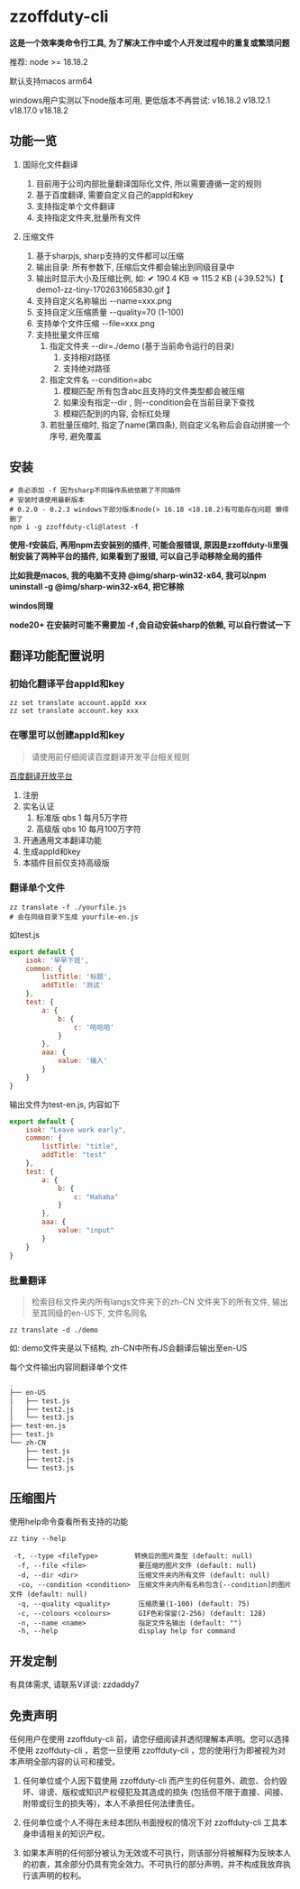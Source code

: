 # zzoffduty-cli

**这是一个效率类命令行工具, 为了解决工作中或个人开发过程中的重复或繁琐问题**

推荐: node >= 18.18.2

默认支持macos arm64

windows用户实测以下node版本可用, 更低版本不再尝试: 
v16.18.2
v18.12.1
v18.17.0
v18.18.2

## 功能一览

1. 国际化文件翻译
   1. 目前用于公司内部批量翻译国际化文件, 所以需要遵循一定的规则
   2. 基于百度翻译, 需要自定义自己的appId和key
   3. 支持指定单个文件翻译
   4. 支持指定文件夹,批量所有文件

2. 压缩文件
   1. 基于sharpjs, sharp支持的文件都可以压缩
   2. 输出目录: 所有参数下, 压缩后文件都会输出到同级目录中
   3. 输出时显示大小及压缩比例, 如: ✔ 190.4 KB => 115.2 KB (↓39.52%)【 demo1-zz-tiny-1702631665830.gif 】
   4. 支持自定义名称输出 --name=xxx.png
   5. 支持自定义压缩质量 --quality=70 (1-100)
   6. 支持单个文件压缩 --file=xxx.png
   7. 支持批量文件压缩
      1. 指定文件夹 --dir=./demo (基于当前命令运行的目录)
         1. 支持相对路径
         2. 支持绝对路径
      2. 指定文件名 --condition=abc
         1. 模糊匹配 所有包含abc且支持的文件类型都会被压缩
         2. 如果没有指定--dir , 则--condition会在当前目录下查找
         3. 模糊匹配到的内容, 会标红处理
      3. 若批量压缩时, 指定了name(第四条), 则自定义名称后会自动拼接一个序号, 避免覆盖



## 安装
```shell
# 务必添加 -f 因为sharp不同操作系统依赖了不同插件
# 安装时请使用最新版本
# 0.2.0 - 0.2.3 windows下部分版本node(> 16.18 <18.18.2)有可能存在问题 懒得删了
npm i -g zzoffduty-cli@latest -f
```

**使用-f安装后, 再用npm去安装别的插件, 可能会报错误,  原因是zzoffduty-li里强制安装了两种平台的插件, 如果看到了报错, 可以自己手动移除全局的插件**

**比如我是macos, 我的电脑不支持 @img/sharp-win32-x64,  我可以npm uninstall -g @img/sharp-win32-x64, 把它移除**

**windos同理**

**node20+ 在安装时可能不需要加 -f ,会自动安装sharp的依赖,  可以自行尝试一下**

## 翻译功能配置说明
### 初始化翻译平台appId和key

```shell
zz set translate account.appId xxx
zz set translate account.key xxx
```

### 在哪里可以创建appId和key

> 请使用前仔细阅读百度翻译开发平台相关规则

[百度翻译开放平台](https://fanyi-api.baidu.com/api/trans/product/desktop)

1. 注册
2. 实名认证
   1. 标准版 qbs 1  每月5万字符
   2. 高级版 qbs 10 每月100万字符
3. 开通通用文本翻译功能
4. 生成appId和key
5. 本插件目前仅支持高级版

### 翻译单个文件

```shell
zz translate -f ./yourfile.js
# 会在同级目录下生成 yourfile-en.js
```
如test.js
```js
export default {
    isok: '早早下班',
    common: {
        listTitle: '标题',
        addTitle: '测试'
    },
    test: {
        a: {
            b: {
                c: '哈哈哈'
            }
        },
        aaa: {
            value: '输入'
        }
    }
}
```
输出文件为test-en.js, 内容如下
```js
export default {
    isok: "Leave work early",
    common: {
        listTitle: "title",
        addTitle: "test"
    },
    test: {
        a: {
            b: {
                c: "Hahaha"
            }
        },
        aaa: {
            value: "input"
        }
    }
}
```
### 批量翻译

> 检索目标文件夹内所有langs文件夹下的zh-CN 文件夹下的所有文件, 输出至其同级的en-US下, 文件名同名

```shell
zz translate -d ./demo
```
如: demo文件夹是以下结构, zh-CN中所有JS会翻译后输出至en-US

每个文件输出内容同翻译单个文件

```bash
.
├── en-US
│   ├── test.js
│   ├── test2.js
│   └── test3.js
├── test-en.js
├── test.js
└── zh-CN
    ├── test.js
    ├── test2.js
    └── test3.js


```
## 压缩图片

使用help命令查看所有支持的功能
```
zz tiny --help

 -t, --type <fileType>         转换后的图片类型 (default: null)
  -f, --file <file>             要压缩的图片文件 (default: null)
  -d, --dir <dir>               压缩文件夹内所有文件 (default: null)
  -co, --condition <condition>  压缩文件夹内所有名称包含[--condition]的图片文件 (default: null)
  -q, --quality <quality>       压缩质量(1-100) (default: 75)
  -c, --colours <colours>       GIF色彩保留(2-256) (default: 128)
  -n, --name <name>             指定文件名输出 (default: "")
  -h, --help                    display help for command
```
## 开发定制

有具体需求, 请联系V详谈: zzdaddy7

## 免责声明

任何用户在使用 zzoffduty-cli 前，请您仔细阅读并透彻理解本声明。您可以选择不使用 zzoffduty-cli ，若您一旦使用 zzoffduty-cli ，您的使用行为即被视为对本声明全部内容的认可和接受。

1. 任何单位或个人因下载使用 zzoffduty-cli 而产生的任何意外、疏忽、合约毁坏、诽谤、版权或知识产权侵犯及其造成的损失 (包括但不限于直接、间接、附带或衍生的损失等)，本人不承担任何法律责任。

2. 任何单位或个人不得在未经本团队书面授权的情况下对 zzoffduty-cli 工具本身申请相关的知识产权。

3. 如果本声明的任何部分被认为无效或不可执行，则该部分将被解释为反映本人的初衷，其余部分仍具有完全效力。不可执行的部分声明，并不构成我放弃执行该声明的权利。

